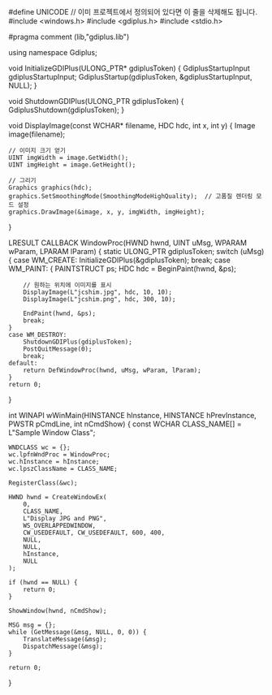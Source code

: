#define UNICODE  // 이미 프로젝트에서 정의되어 있다면 이 줄을 삭제해도 됩니다.
#include <windows.h>
#include <gdiplus.h>
#include <stdio.h>

#pragma comment (lib,"gdiplus.lib")

using namespace Gdiplus;

void InitializeGDIPlus(ULONG_PTR* gdiplusToken) {
    GdiplusStartupInput gdiplusStartupInput;
    GdiplusStartup(gdiplusToken, &gdiplusStartupInput, NULL);
}

void ShutdownGDIPlus(ULONG_PTR gdiplusToken) {
    GdiplusShutdown(gdiplusToken);
}

void DisplayImage(const WCHAR* filename, HDC hdc, int x, int y) {
    Image image(filename);

    // 이미지 크기 얻기
    UINT imgWidth = image.GetWidth();
    UINT imgHeight = image.GetHeight();

    // 그리기
    Graphics graphics(hdc);
    graphics.SetSmoothingMode(SmoothingModeHighQuality);  // 고품질 렌더링 모드 설정
    graphics.DrawImage(&image, x, y, imgWidth, imgHeight);
}

LRESULT CALLBACK WindowProc(HWND hwnd, UINT uMsg, WPARAM wParam, LPARAM lParam) {
    static ULONG_PTR gdiplusToken;
    switch (uMsg) {
    case WM_CREATE:
        InitializeGDIPlus(&gdiplusToken);
        break;
    case WM_PAINT: {
        PAINTSTRUCT ps;
        HDC hdc = BeginPaint(hwnd, &ps);

        // 원하는 위치에 이미지를 표시
        DisplayImage(L"jcshim.jpg", hdc, 10, 10);
        DisplayImage(L"jcshim.png", hdc, 300, 10);

        EndPaint(hwnd, &ps);
        break;
    }
    case WM_DESTROY:
        ShutdownGDIPlus(gdiplusToken);
        PostQuitMessage(0);
        break;
    default:
        return DefWindowProc(hwnd, uMsg, wParam, lParam);
    }
    return 0;
}

int WINAPI wWinMain(HINSTANCE hInstance, HINSTANCE hPrevInstance, PWSTR pCmdLine, int nCmdShow) {
    const WCHAR CLASS_NAME[] = L"Sample Window Class";

    WNDCLASS wc = {};
    wc.lpfnWndProc = WindowProc;
    wc.hInstance = hInstance;
    wc.lpszClassName = CLASS_NAME;

    RegisterClass(&wc);

    HWND hwnd = CreateWindowEx(
        0,
        CLASS_NAME,
        L"Display JPG and PNG",
        WS_OVERLAPPEDWINDOW,
        CW_USEDEFAULT, CW_USEDEFAULT, 600, 400,
        NULL,
        NULL,
        hInstance,
        NULL
    );

    if (hwnd == NULL) {
        return 0;
    }

    ShowWindow(hwnd, nCmdShow);

    MSG msg = {};
    while (GetMessage(&msg, NULL, 0, 0)) {
        TranslateMessage(&msg);
        DispatchMessage(&msg);
    }

    return 0;
}
